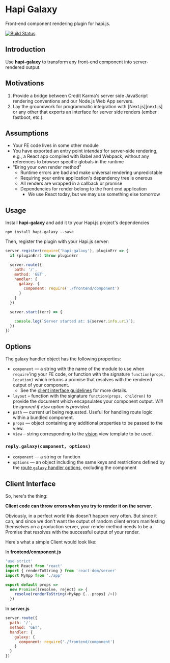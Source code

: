 # Hapi Galaxy

Front-end component rendering plugin for hapi.js.

[![Build Status](https://travis-ci.org/creditkarma/hapi-galaxy.svg?branch=master)](https://travis-ci.org/creditkarma/hapi-galaxy)

## Introduction

Use **hapi-galaxy** to transform any front-end component into server-rendered output.

## Motivations

1. Provide a bridge between Credit Karma's server side JavaScript rendering conventions and our Node.js Web App servers.
2. Lay the groundwork for programmatic integration with [Next.js][next.js] or any other that exports an interface for server side renders (ember fastboot, etc.).

## Assumptions

* Your FE code lives in some other module
* You have exported an entry point _intended_ for server-side rendering, e.g., a React app compiled with Babel and Webpack, without any references to browser specific globals in the runtime
* "Bring your own render method"
  * Runtime errors are bad and make universal rendering unpredictable
  * Requiring your entire application's dependency tree is onerous
  * All renders are wrapped in a callback or promise
  * Dependencies for render belong to the front end application
    * We use React today, but we may use something else tomorrow

## Usage

Install **hapi-galaxy** and add it to your Hapi.js project's dependencies

```
npm install hapi-galaxy --save
```

Then, register the plugin with your Hapi.js server:

```javascript
server.register(require('hapi-galaxy'), pluginErr => {
  if (pluginErr) throw pluginErr

  server.route({
    path: '/',
    method: 'GET',
    handler: {
      galaxy: {
        component: require('./frontend/component')
      }
    }
  })

  server.start((err) => {

    console.log(`Server started at: ${server.info.uri}`);
  })
})
```

## Options

The galaxy handler object has the following properties:

* `component` — a string with the name of the module to use when `require`'ing your FE code, or function with the signature `function(props, location)` which returns a promise that resolves with the rendered output of your component.  
  * See the [client interface guidelines](#client-interface) for more details.
* `layout` – function with the signature `function(props, children)` to provide the document which encapsulates your component output. _Will be ignored if `view` option is provided._
* `path` — current url being requested. Useful for handling route logic within a bundled component.
* `props` — object containing any additional properties to be passed to the view.
* `view` – string corresponding to the [vision][vision] view template to be used.

[vision]: https://github.com/hapijs/vision

### `reply.galaxy(component, options)`

* `component` — a string or function
* `options` — an object including the same keys and restrictions defined by the
 [route `galaxy` handler options](#options), excluding the component

## Client Interface

So, here's the thing:

**Client code can throw errors when you try to render it on the server.**

Obviously, in a perfect world this doesn't happen very often. But since it can, and since we don't want the output of random client errors manifesting themselves on a production server, your render method needs to be a Promise that resolves with the successful output of your render.

Here's what a simple Client would look like:

In **frontend/component.js**

```javascript
'use strict'
import React from 'react'
import { renderToString } from 'react-dom/server'
import MyApp from './app'

export default props =>
  new Promise((resolve, reject) => {
    resolve(renderToString(<MyApp {...props} />))
  })
```

In **server.js**

```javascript
server.route({
  path: '/',
  method: 'GET',
  handler: {
    galaxy: {
      component: require('./frontend/component')
    }
  }
})
```
